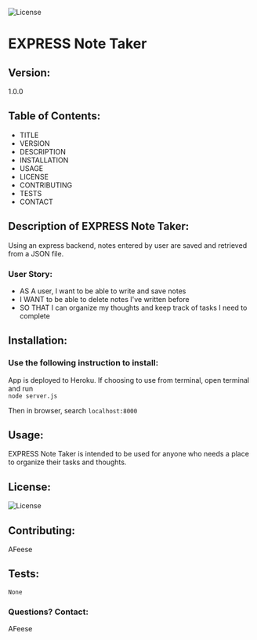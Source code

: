 
  ![License](https://img.shields.io/badge/License-AGPL-blue.svg?style=plastic)

# EXPRESS Note Taker

## Version:
1.0.0

## Table of Contents:
* TITLE
* VERSION
* DESCRIPTION
* INSTALLATION
* USAGE
* LICENSE
* CONTRIBUTING
* TESTS
* CONTACT


## Description of EXPRESS Note Taker:
Using an express backend, notes entered by user are saved and retrieved from a JSON file.

### User Story: 
* AS A user, I want to be able to write and save notes 
* I WANT to be able to delete notes I've written before 
* SO THAT I can organize my thoughts and keep track of tasks I need to complete


## Installation: 
### Use the following instruction to install: 

App is deployed to Heroku. If choosing to use from terminal, open terminal and run    
```node server.js```   

Then in browser, search 
```localhost:8000``` 




## Usage: 
EXPRESS Note Taker is intended to be used for anyone who needs a place to organize their tasks and thoughts. 




## License: 
![License](https://img.shields.io/badge/License-AGPL-blue.svg?style=plastic)




## Contributing: 
AFeese





## Tests: 
```None```




### Questions? Contact:
AFeese

